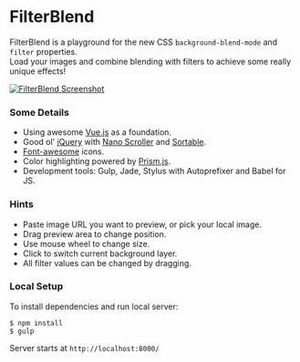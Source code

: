 # FilterBlend


FilterBlend is a playground for the new CSS `background-blend-mode` and `filter` properties.<br>
Load your images and combine blending with filters to achieve some really unique effects!

[![FilterBlend Screenshot](https://github.com/ilyashubin/FilterBlend/blob/master/screenshot.jpg?raw=true)](http://ilyashubin.github.io/FilterBlend/)

### Some Details
* Using awesome [Vue.js](https://github.com/vuejs/vue/) as a foundation.
* Good ol' [jQuery](https://github.com/jquery/jquery) with [Nano Scroller](https://github.com/jamesflorentino/nanoScrollerJS) and [Sortable](https://github.com/RubaXa/Sortable).
* [Font-awesome](https://github.com/FortAwesome/Font-Awesome) icons.
* Color highlighting powered by [Prism.js](https://github.com/PrismJS/prism).
* Development tools: Gulp, Jade, Stylus with Autoprefixer and Babel for JS.

### Hints
* Paste image URL you want to preview, or pick your local image.
* Drag preview area to change position.
* Use mouse wheel to change size.
* Click to switch current background layer.
* All filter values can be changed by dragging.

### Local Setup

To install dependencies and run local server:

```
$ npm install
$ gulp
```

Server starts at `http://localhost:8000/`
